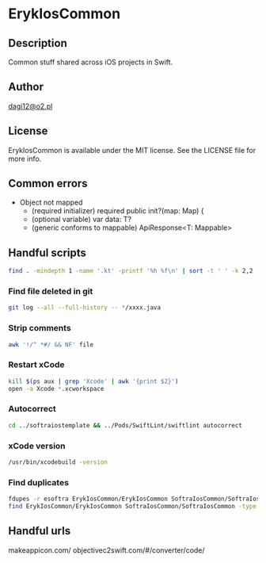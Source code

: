 # ErykIosCommon

## Description

Common stuff shared across iOS projects in Swift.

## Author

dagi12@o2.pl

## License

ErykIosCommon is available under the MIT license. See the LICENSE file for more info.

## Common errors
- Object not mapped
    - (required initializer) required public init?(map: Map) {
    - (optional variable) var data: T?
    - (generic conforms to mappable) ApiResponse<T: Mappable>

## Handful scripts

```bash
find . -mindepth 1 -name '.kt' -printf '%h %f\n' | sort -t ' ' -k 2,2 | uniq -f 1 --all-repeated=separate | tr ' ' '/'
```

### Find file deleted in git
```bash
git log --all --full-history -- */xxxx.java
```
### Strip comments
```bash
awk '!/^ *#/ && NF' file
```
### Restart xCode
```bash
kill $(ps aux | grep 'Xcode' | awk '{print $2}')
open -a Xcode *.xcworkspace
```
### Autocorrect
```bash
cd ../softraiostemplate && ../Pods/SwiftLint/swiftlint autocorrect
```

### xCode version
```bash
/usr/bin/xcodebuild -version
```

### Find duplicates
```bash
fdupes -r esoftra ErykIosCommon/ErykIosCommon SoftraIosCommon/SoftraIosCommon
find ErykIosCommon/ErykIosCommon SoftraIosCommon/SoftraIosCommon -type f -exec basename {} \; | sort | uniq -d
```

## Handful urls
makeappicon.com/
objectivec2swift.com/#/converter/code/
